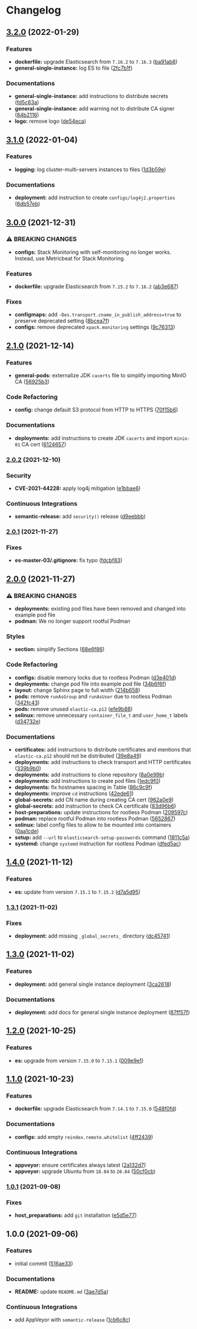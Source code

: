 # Changelog

## [3.2.0](https://github.com/extra2000/elastic-elasticsearch-pod/compare/v3.1.0...v3.2.0) (2022-01-29)


### Features

* **dockerfile:** upgrade Elasticsearch from `7.16.2` to `7.16.3` ([ba91ab8](https://github.com/extra2000/elastic-elasticsearch-pod/commit/ba91ab8d310e39449dffddfea90160506325aaf0))
* **general-single-instance:** log ES to file ([2fc7b1f](https://github.com/extra2000/elastic-elasticsearch-pod/commit/2fc7b1fbae7e67f6e9348a584365c3c83d64bf51))


### Documentations

* **general-single-instance:** add instructions to distribute secrets ([fd5c63a](https://github.com/extra2000/elastic-elasticsearch-pod/commit/fd5c63af790d833f62abe5c3428ce3309d243300))
* **general-single-instance:** add warning not to distribute CA signer ([84b2116](https://github.com/extra2000/elastic-elasticsearch-pod/commit/84b21164864900ba39215c10c748ce7ab8a353c0))
* **logo:** remove logo ([de54eca](https://github.com/extra2000/elastic-elasticsearch-pod/commit/de54eca5d5585598bc133c1b3020d38e179f5d8d))

## [3.1.0](https://github.com/extra2000/elastic-elasticsearch-pod/compare/v3.0.0...v3.1.0) (2022-01-04)


### Features

* **logging:** log cluster-multi-servers instances to files ([1d3b59e](https://github.com/extra2000/elastic-elasticsearch-pod/commit/1d3b59e08199e2a7317f0be667c5f88c495d79d5))


### Documentations

* **deployment:** add instruction to create `configs/log4j2.properties` ([6db57eb](https://github.com/extra2000/elastic-elasticsearch-pod/commit/6db57eb0cc0759eecb2f206ae8cdc8b1a646a47a))

## [3.0.0](https://github.com/extra2000/elastic-elasticsearch-pod/compare/v2.1.0...v3.0.0) (2021-12-31)


### ⚠ BREAKING CHANGES

* **configs:** Stack Monitoring with self-monitoring no longer works. Instead, use Metricbeat for Stack Monitoring.

### Features

* **dockerfile:** upgrade Elasticsearch from `7.15.2` to `7.16.2` ([ab3e687](https://github.com/extra2000/elastic-elasticsearch-pod/commit/ab3e687397dc84694c7957fb8e3f0dfb363a3d18))


### Fixes

* **configmaps:** add `-Des.transport.cname_in_publish_address=true` to preserve deprecated setting ([8bcea7f](https://github.com/extra2000/elastic-elasticsearch-pod/commit/8bcea7f9ae1a32632d4d38a333c6172617ea6da3))
* **configs:** remove deprecated `xpack.monitoring` settings ([9c76313](https://github.com/extra2000/elastic-elasticsearch-pod/commit/9c76313c493ea949c0666f4749a3ef31250fcccf))

## [2.1.0](https://github.com/extra2000/elastic-elasticsearch-pod/compare/v2.0.2...v2.1.0) (2021-12-14)


### Features

* **general-pods:** externalize JDK `cacerts` file to simplify importing MinIO CA ([56925b3](https://github.com/extra2000/elastic-elasticsearch-pod/commit/56925b31c89992c350e844e0d7bae9469162db08))


### Code Refactoring

* **config:** change default S3 protocol from HTTP to HTTPS ([70f15b6](https://github.com/extra2000/elastic-elasticsearch-pod/commit/70f15b6aa88c1243b8a20a40bfaec1d9a71a8885))


### Documentations

* **deployments:** add instructions to create JDK `cacerts` and import `minio-01` CA cert ([6124657](https://github.com/extra2000/elastic-elasticsearch-pod/commit/61246573e09318d45f76eff85985f022cfcbd46c))

### [2.0.2](https://github.com/extra2000/elastic-elasticsearch-pod/compare/v2.0.1...v2.0.2) (2021-12-10)


### Security

* **CVE-2021-44228:** apply log4j mitigation ([e1bbae6](https://github.com/extra2000/elastic-elasticsearch-pod/commit/e1bbae63f051ccdc0ffb04be380f223b3ce1b588))


### Continuous Integrations

* **semantic-release:** add `security()` release ([d9eebbb](https://github.com/extra2000/elastic-elasticsearch-pod/commit/d9eebbb8e4b2a6c878f79f5e9dacb22ed12090a2))

### [2.0.1](https://github.com/extra2000/elastic-elasticsearch-pod/compare/v2.0.0...v2.0.1) (2021-11-27)


### Fixes

* **es-master-03/.gitignore:** fix typo ([fdcbf83](https://github.com/extra2000/elastic-elasticsearch-pod/commit/fdcbf8312ac09d181eba66307dfb7ad826785983))

## [2.0.0](https://github.com/extra2000/elastic-elasticsearch-pod/compare/v1.4.0...v2.0.0) (2021-11-27)


### ⚠ BREAKING CHANGES

* **deployments:** existing pod files have been removed and changed into example pod file
* **podman:** We no longer support rootful Podman

### Styles

* **section:** simplify Sections ([68e6f86](https://github.com/extra2000/elastic-elasticsearch-pod/commit/68e6f8627141cb90dce14d7406da95479774026b))


### Code Refactoring

* **configs:** disable memory locks due to rootless Podman ([d3e401d](https://github.com/extra2000/elastic-elasticsearch-pod/commit/d3e401d8d06b283be8f1f6b35f4cd0c6da43a648))
* **deployments:** change pod file into example pod file ([34b6f6f](https://github.com/extra2000/elastic-elasticsearch-pod/commit/34b6f6f733530fd3b255db9b1a660d4c04ea217b))
* **layout:** change Sphinx page to full width ([214b658](https://github.com/extra2000/elastic-elasticsearch-pod/commit/214b658330f66cb56b58371977a3cf805678acdc))
* **pods:** remove `runAsGroup` and `runAsUser` due to rootless Podman ([342fc43](https://github.com/extra2000/elastic-elasticsearch-pod/commit/342fc4360530678dda08bb833e64f80253d4fcad))
* **pods:** remove unused `elastic-ca.p12` ([efe9b88](https://github.com/extra2000/elastic-elasticsearch-pod/commit/efe9b88247b09b613983f20f8879fac8e4a24045))
* **selinux:** remove unnecessary `container_file_t` and `user_home_t` labels ([d34732e](https://github.com/extra2000/elastic-elasticsearch-pod/commit/d34732e3e62044d7e434b62b86a71429a3a40ac3))


### Documentations

* **certificates:** add instructions to distribute certificates and mentions that `elastic-ca.p12` should not be distributed ([39e8a49](https://github.com/extra2000/elastic-elasticsearch-pod/commit/39e8a4997695efefadbe186dd36cb7ebd4336444))
* **deployments:** add instructions to check transport and HTTP certificates ([339b9b0](https://github.com/extra2000/elastic-elasticsearch-pod/commit/339b9b0b39d78a105a454063561922f477178f30))
* **deployments:** add instructions to clone repository ([8a0e99b](https://github.com/extra2000/elastic-elasticsearch-pod/commit/8a0e99b85342835a2176050be3f160b16752e055))
* **deployments:** add instructions to create pod files ([1edc9f0](https://github.com/extra2000/elastic-elasticsearch-pod/commit/1edc9f02f880dd6885092e8dd7ef95ee8bfda31d))
* **deployments:** fix hostnames spacing in Table ([86c9c9f](https://github.com/extra2000/elastic-elasticsearch-pod/commit/86c9c9ff0d9200a6dd9c1551a6f1b97405ad60c0))
* **deployments:** improve `cd` instructions ([42ede61](https://github.com/extra2000/elastic-elasticsearch-pod/commit/42ede61df4fd06249e8c7c82ede4bbba7198bf0b))
* **global-secrets:** add CN name during creating CA cert ([962a0e9](https://github.com/extra2000/elastic-elasticsearch-pod/commit/962a0e9762422f2ca59c7816608bd3c1d2d5eab6))
* **global-secrets:** add instruction to check CA certificate ([83d96b6](https://github.com/extra2000/elastic-elasticsearch-pod/commit/83d96b6af090084c704d32d1b115c10840555ac7))
* **host-preparations:** update instructions for rootless Podman ([209597c](https://github.com/extra2000/elastic-elasticsearch-pod/commit/209597ce33a0c1ba0fda45758c7a4341d3199ca8))
* **podman:** replace rootful Podman into rootless Podman ([5652867](https://github.com/extra2000/elastic-elasticsearch-pod/commit/5652867b09655e445df29ee3a1be02e9a54b3a4e))
* **selinux:** label config files to allow to be mounted into containers ([0aa1cde](https://github.com/extra2000/elastic-elasticsearch-pod/commit/0aa1cded7ffc289aeba92148e6684fda09fbef14))
* **setup:** add `--url` to `elasticsearch-setup-passwords` command ([1811c5a](https://github.com/extra2000/elastic-elasticsearch-pod/commit/1811c5ae92b5eb0203676a9046a2ae63f611a73a))
* **systemd:** change `systemd` instruction for rootless Podman ([dfed5ac](https://github.com/extra2000/elastic-elasticsearch-pod/commit/dfed5acdd770dd389a8c65ca386290a976083e58))

## [1.4.0](https://github.com/extra2000/elastic-elasticsearch-pod/compare/v1.3.1...v1.4.0) (2021-11-12)


### Features

* **es:** update from version `7.15.1` to `7.15.2` ([d7a5d95](https://github.com/extra2000/elastic-elasticsearch-pod/commit/d7a5d95c9146f1a86b135db44632a6e94c369142))

### [1.3.1](https://github.com/extra2000/elastic-elasticsearch-pod/compare/v1.3.0...v1.3.1) (2021-11-02)


### Fixes

* **deployment:** add missing `_global_secrets_` directory ([dc45741](https://github.com/extra2000/elastic-elasticsearch-pod/commit/dc457413735202ff6a5e80e1bf3c23cbbd85228c))

## [1.3.0](https://github.com/extra2000/elastic-elasticsearch-pod/compare/v1.2.0...v1.3.0) (2021-11-02)


### Features

* **deployment:** add general single instance deployment ([3ca2618](https://github.com/extra2000/elastic-elasticsearch-pod/commit/3ca2618b99a807173f36f93be91979e2a1f33f37))


### Documentations

* **deployment:** add docs for general single instance deployment ([87ff57f](https://github.com/extra2000/elastic-elasticsearch-pod/commit/87ff57f05217241f6132375e05a1a2c275df0a0a))

## [1.2.0](https://github.com/extra2000/elastic-elasticsearch-pod/compare/v1.1.0...v1.2.0) (2021-10-25)


### Features

* **es:** upgrade from version `7.15.0` to `7.15.1` ([009e9e1](https://github.com/extra2000/elastic-elasticsearch-pod/commit/009e9e1cfa922edfce3a86a337e98fa0092b90f4))

## [1.1.0](https://github.com/extra2000/elastic-elasticsearch-pod/compare/v1.0.1...v1.1.0) (2021-10-23)


### Features

* **dockerfile:** upgrade Elasticsearch from `7.14.1` to `7.15.0` ([548f0fd](https://github.com/extra2000/elastic-elasticsearch-pod/commit/548f0fdc62c1b83976810f65b5ce8e3502441038))


### Documentations

* **configs:** add empty `reindex.remote.whitelist` ([4ff2439](https://github.com/extra2000/elastic-elasticsearch-pod/commit/4ff2439700422be8a309651b7bbb951989bb6e96))


### Continuous Integrations

* **appveyor:** ensure certificates always latest ([2a132d7](https://github.com/extra2000/elastic-elasticsearch-pod/commit/2a132d7d404e7876b28cc44da9cfac000586cd04))
* **appveyor:** upgrade Ubuntu from `18.04` to `20.04` ([50cf0cb](https://github.com/extra2000/elastic-elasticsearch-pod/commit/50cf0cb0949f51b2c2a2ef1b53b43c71ead855a1))

### [1.0.1](https://github.com/extra2000/elastic-elasticsearch-pod/compare/v1.0.0...v1.0.1) (2021-09-08)


### Fixes

* **host_preparations:** add `git` installation ([e5d5e77](https://github.com/extra2000/elastic-elasticsearch-pod/commit/e5d5e77307c3c3d5298f41c3414a850263fc954c))

## 1.0.0 (2021-09-06)


### Features

* initial commit ([516ae33](https://github.com/extra2000/elastic-elasticsearch-pod/commit/516ae338c1b04fd587ad61b23648cfb2f074f8c5))


### Documentations

* **README:** update `README.md` ([3ae7d5a](https://github.com/extra2000/elastic-elasticsearch-pod/commit/3ae7d5a40d452c58e8b9a3cbf53570847d5dd963))


### Continuous Integrations

* add AppVeyor with `semantic-release` ([1cb6c8c](https://github.com/extra2000/elastic-elasticsearch-pod/commit/1cb6c8c77234643189f8c02bec41ed3e83b25518))

